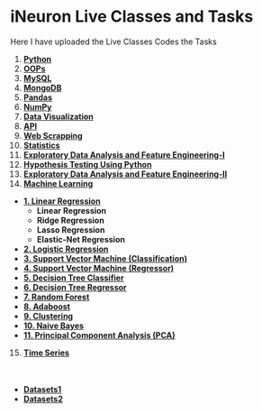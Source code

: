 # iNeuron Live Classes and Tasks

Here I have uploaded the Live Classes Codes the Tasks

1. [**Python**](https://github.com/MohammadWasiq0786/iNeuron-Full-Stack-Data-Science-BootCamp-Live-Classes-and-Tasks/tree/main/1.%20Python%201%20-%2016)
2. [**OOPs**](https://github.com/MohammadWasiq0786/iNeuron-Full-Stack-Data-Science-BootCamp-Live-Classes-and-Tasks/tree/main/2.%20OOPs%20Class%2016-18)
3. [**MySQL**](https://github.com/MohammadWasiq0786/iNeuron-Full-Stack-Data-Science-BootCamp-Live-Classes-and-Tasks/tree/main/3.%20MySQL%20Class%2019-20)
4. [**MongoDB**](https://github.com/MohammadWasiq0786/iNeuron-Full-Stack-Data-Science-BootCamp-Live-Classes-and-Tasks/tree/main/4.%20MongoDB%20Class%2021-22)
5. [**Pandas**](https://github.com/MohammadWasiq0786/iNeuron-Full-Stack-Data-Science-BootCamp-Live-Classes-and-Tasks/tree/main/5.%20Pandas%20Class%2023-25)
6. [**NumPy**](https://github.com/MohammadWasiq0786/iNeuron-Full-Stack-Data-Science-BootCamp-Live-Classes-and-Tasks/tree/main/6.%20NumPy%20Class%2026-27)
7. [**Data Visualization**](https://github.com/MohammadWasiq0786/iNeuron-Full-Stack-Data-Science-BootCamp-Live-Classes-and-Tasks/tree/main/7.%20Data%20Visualization%20Class%2028-29)
8. [**API**](https://github.com/MohammadWasiq0786/iNeuron-Full-Stack-Data-Science-BootCamp-Live-Classes-and-Tasks/tree/main/8.%20API%20Class%20-%2030-31)
9. [**Web Scrapping**](https://github.com/MohammadWasiq0786/iNeuron-Full-Stack-Data-Science-BootCamp-Live-Classes-and-Tasks/tree/main/9.%20Web%20Scrapping%20Class%2032-33)
10. [**Statistics**](https://github.com/MohammadWasiq0786/iNeuron-Full-Stack-Data-Science-BootCamp-Live-Classes-and-Tasks/tree/main/10.%20Statistics%20Class%2034-39)
11. [**Exploratory Data Analysis and Feature Engineering-I**](https://github.com/MohammadWasiq0786/iNeuron-Full-Stack-Data-Science-BootCamp-Live-Classes-and-Tasks/tree/main/11.%20EDA%20%26%20FE%20%20Class%2040%20-%2041)
12. [**Hypothesis Testing Using Python**](https://github.com/MohammadWasiq0786/iNeuron-Full-Stack-Data-Science-BootCamp-Live-Classes-and-Tasks/tree/main/12.%20Hypothesis%20Class%2042)
13. [**Exploratory Data Analysis and Feature Engineering-II**](https://github.com/MohammadWasiq0786/iNeuron-Full-Stack-Data-Science-BootCamp-Live-Classes-and-Tasks/tree/main/12.%20Hypothesis%20Class%2042)
14. [**Machine Learning**](https://github.com/MohammadWasiq0786/iNeuron-Full-Stack-Data-Science-BootCamp-Live-Classes-and-Tasks/tree/main/14.%20Machine%20Learning)
  * [**1. Linear Regression**](https://github.com/MohammadWasiq0786/iNeuron-Full-Stack-Data-Science-BootCamp-Live-Classes-and-Tasks/tree/main/14.%20Machine%20Learning/1.%20Linear%20Regression)
    * **Linear Regression**
    * **Ridge Regression**
    * **Lasso Regression**
    * **Elastic-Net Regression**
  * [**2. Logistic Regression**](https://github.com/MohammadWasiq0786/iNeuron-Full-Stack-Data-Science-BootCamp-Live-Classes-and-Tasks/tree/main/14.%20Machine%20Learning/2.%20Logistic%20Regression)
  * [**3. Support Vector Machine (Classification)**](https://github.com/MohammadWasiq0786/iNeuron-Full-Stack-Data-Science-BootCamp-Live-Classes-and-Tasks/tree/main/14.%20Machine%20Learning/3.%20Support%20Vector%20Machine%20(%20Classification%20))
  * [**4. Support Vector Machine (Regressor)**](https://github.com/MohammadWasiq0786/iNeuron-Full-Stack-Data-Science-BootCamp-Live-Classes-and-Tasks/tree/main/14.%20Machine%20Learning/4.%20Support%20Vector%20Machine%20(%20Regressor%20))
  * [**5. Decision Tree Classifier**](https://github.com/MohammadWasiq0786/iNeuron-Full-Stack-Data-Science-BootCamp-Live-Classes-and-Tasks/tree/main/14.%20Machine%20Learning/5.%20Decision%20Tree%20Classifier)
  * [**6. Decision Tree Regressor**](https://github.com/MohammadWasiq0786/iNeuron-Full-Stack-Data-Science-BootCamp-Live-Classes-and-Tasks/tree/main/14.%20Machine%20Learning/6.%20Decision%20Tree%20Regressor)
  * [**7. Random Forest**](https://github.com/MohammadWasiq0786/iNeuron-Full-Stack-Data-Science-BootCamp-Live-Classes-and-Tasks/tree/main/14.%20Machine%20Learning/7.%20Random%20Forest)
  * [**8. Adaboost**](https://github.com/MohammadWasiq0786/iNeuron-Full-Stack-Data-Science-BootCamp-Live-Classes-and-Tasks/tree/main/14.%20Machine%20Learning/8.%20Adaboost)
  * [**9. Clustering**](https://github.com/MohammadWasiq0786/iNeuron-Full-Stack-Data-Science-BootCamp-Live-Classes-and-Tasks/tree/main/14.%20Machine%20Learning/9.%20Clustering)
  * [**10. Naive Bayes**](https://github.com/MohammadWasiq0786/iNeuron-Full-Stack-Data-Science-BootCamp-Live-Classes-and-Tasks/tree/main/14.%20Machine%20Learning/10.%20Naive%20Bayes)
  * [**11. Principal Component Analysis (PCA)**](https://github.com/MohammadWasiq0786/iNeuron-Full-Stack-Data-Science-BootCamp-Live-Classes-and-Tasks/tree/main/14.%20Machine%20Learning/11.%20PCA)
15. [**Time Series**](https://github.com/MohammadWasiq0786/iNeuron-Full-Stack-Data-Science-BootCamp-Live-Classes-and-Tasks/tree/main/15.%20Time%20Series)  
<br><br>

* [**Datasets1**](https://github.com/MohammadWasiq0786/iNeuron-Full-Stack-Data-Science-BootCamp-Live-Classes-and-Tasks/tree/main/Datasets1)
* [**Datasets2**](https://github.com/MohammadWasiq0786/iNeuron-Full-Stack-Data-Science-BootCamp-Live-Classes-and-Tasks/tree/main/Datasets2)
